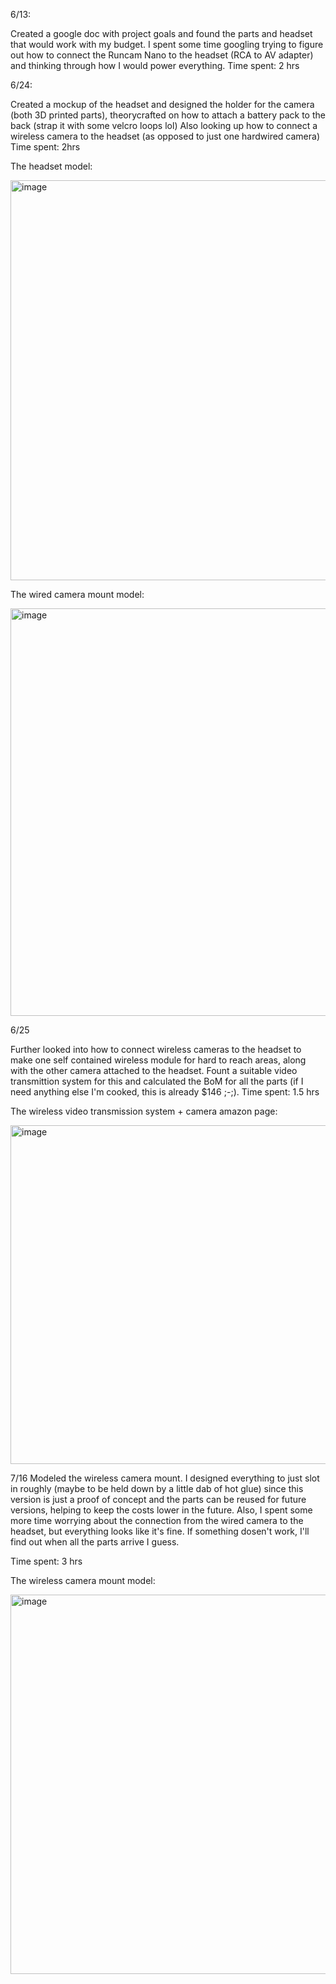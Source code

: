 6/13: 

Created a google doc with project goals and found the parts and headset that would work with my budget. I spent some time googling trying to figure out how to connect the Runcam Nano to the headset (RCA to AV adapter) and thinking through how I would power everything. 
Time spent: 2 hrs


6/24:

Created a mockup of the headset and designed the holder for the camera (both 3D printed parts), theorycrafted on how to attach a battery pack to the back (strap it with some velcro loops lol)
Also looking up how to connect a wireless camera to the headset (as opposed to just one hardwired camera)
Time spent: 2hrs 

The headset model:


<img width="870" height="640" alt="image" src="https://github.com/user-attachments/assets/5b7692b7-7c9b-4224-9b86-c44cb5fceeca" />

The wired camera mount model:


<img width="558" height="652" alt="image" src="https://github.com/user-attachments/assets/e5172880-a7d9-4c60-b962-0f4810244099" />


6/25

Further looked into how to connect wireless cameras to the headset to make one self contained wireless module for hard to reach areas, along with the other camera attached to the headset. 
Fount a suitable video transmittion system for this and calculated the BoM for all the parts (if I need anything else I'm cooked, this is already $146 ;-;). 
Time spent: 1.5 hrs

The wireless video transmission system + camera amazon page:

<img width="1221" height="542" alt="image" src="https://github.com/user-attachments/assets/5a2790a5-10bd-489a-adb3-deb735ad7599" />


7/16
Modeled the wireless camera mount. I designed everything to just slot in roughly (maybe to be held down by a little dab of hot glue) since this version is just a proof of concept and the parts can be reused for future versions, helping to keep the costs lower in the future. 
Also, I spent some more time worrying about the connection from the wired camera to the headset, but everything looks like it's fine. If something dosen't work, I'll find out when all the parts arrive I guess. 

Time spent: 3 hrs

The wireless camera mount model:


<img width="905" height="607" alt="image" src="https://github.com/user-attachments/assets/f436b7a0-0e9a-42d0-98d6-a06907b9b6a0" />
